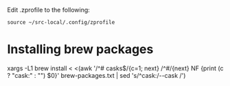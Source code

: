 Edit .zprofile to the following:

```
source ~/src-local/.config/zprofile
```

# Installing brew packages
xargs -L1 brew install < <(awk '/^# casks$/{c=1; next} /^#/{next} NF {print (c ? "cask:" : "") $0}' brew-packages.txt | sed 's/^cask:/--cask /')
